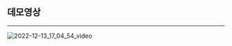 ## 데모영상
---
![2022-12-13_17_04_54_video](https://user-images.githubusercontent.com/81298254/207261687-c01364c2-a16b-448c-b362-dc0175122233.gif)
